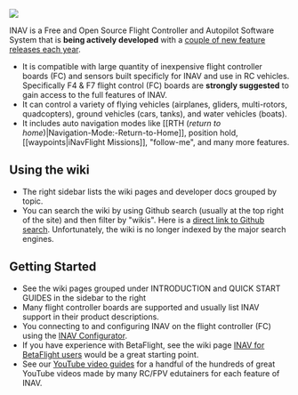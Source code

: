 ![](http://static.rcgroups.net/forums/attachments/6/1/0/3/7/6/a9088858-102-inav.png)

INAV is a Free and Open Source Flight Controller and Autopilot Software System that is **being actively developed** with a [couple of new feature releases each year](https://github.com/iNavFlight/inav-configurator/releases/).

- It is compatible with large quantity of inexpensive flight controller boards (FC) and sensors built specificly for INAV and use in RC vehicles. Specifically F4 & F7 flight control (FC) boards are **strongly suggested** to gain access to the full features of INAV.
- It can control a variety of flying vehicles (airplanes, gliders, multi-rotors, quadcopters), ground vehicles (cars, tanks), and water vehicles (boats).
- It includes auto navigation modes like [[RTH (_return to home_)|Navigation-Mode:-Return-to-Home]], position hold, [[waypoints|iNavFlight Missions]], "follow-me", and many more features.

## Using the wiki

* The right sidebar lists the wiki pages and developer docs grouped by topic.
* You can search the wiki by using Github search (usually at the top right of the site) and then filter by "wikis". Here is a [direct link to Github search](https://github.com/search?q=repo%3AiNavFlight%2Finav&type=wikis). Unfortunately, the wiki is no longer indexed by the major search engines.

## Getting Started

- See the wiki pages grouped under INTRODUCTION and QUICK START GUIDES in the sidebar to the right
- Many flight controller boards are supported and usually list INAV support in their product descriptions.
- You connecting to and configuring INAV on the flight controller (FC) using the [INAV Configurator](https://github.com/iNavFlight/inav-configurator/releases/latest).
- If you have experience with BetaFlight, see the wiki page [INAV for BetaFlight users](https://github.com/iNavFlight/inav/wiki/INAV-for-BetaFlight-users) would be a great starting point.
- See our [YouTube video guides](https://github.com/iNavFlight/inav/wiki/YouTube-video-guides) for a handful of the hundreds of great YouTube videos made by many RC/FPV edutainers for each feature of INAV.